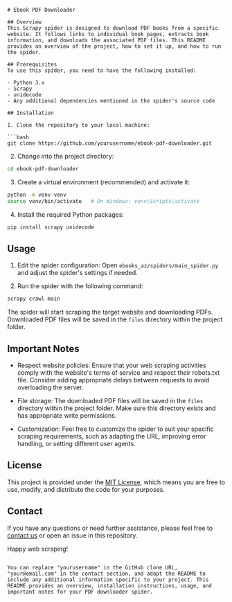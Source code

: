 ```plaintext
# Ebook PDF Downloader

## Overview
This Scrapy spider is designed to download PDF books from a specific website. It follows links to individual book pages, extracts book information, and downloads the associated PDF files. This README provides an overview of the project, how to set it up, and how to run the spider.

## Prerequisites
To use this spider, you need to have the following installed:

- Python 3.x
- Scrapy
- unidecode
- Any additional dependencies mentioned in the spider's source code

## Installation

1. Clone the repository to your local machine:

```bash
git clone https://github.com/yourusername/ebook-pdf-downloader.git
```

2. Change into the project directory:

```bash
cd ebook-pdf-downloader
```

3. Create a virtual environment (recommended) and activate it:

```bash
python -m venv venv
source venv/bin/activate   # On Windows: venv\Scripts\activate
```

4. Install the required Python packages:

```bash
pip install scrapy unidecode
```

## Usage

1. Edit the spider configuration: Open `ebooks_az/spiders/main_spider.py` and adjust the spider's settings if needed.

2. Run the spider with the following command:

```bash
scrapy crawl main
```

The spider will start scraping the target website and downloading PDFs. Downloaded PDF files will be saved in the `files` directory within the project folder.

## Important Notes

- Respect website policies: Ensure that your web scraping activities comply with the website's terms of service and respect their robots.txt file. Consider adding appropriate delays between requests to avoid overloading the server.

- File storage: The downloaded PDF files will be saved in the `files` directory within the project folder. Make sure this directory exists and has appropriate write permissions.

- Customization: Feel free to customize the spider to suit your specific scraping requirements, such as adapting the URL, improving error handling, or setting different user agents.

## License
This project is provided under the [MIT License](LICENSE), which means you are free to use, modify, and distribute the code for your purposes.

## Contact
If you have any questions or need further assistance, please feel free to [contact us](mailto:your@email.com) or open an issue in this repository.

Happy web scraping!
```

You can replace "yourusername" in the GitHub clone URL, "your@email.com" in the contact section, and adapt the README to include any additional information specific to your project. This README provides an overview, installation instructions, usage, and important notes for your PDF downloader spider.
